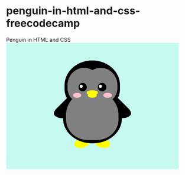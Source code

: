 # penguin-in-html-and-css-freecodecamp
Penguin in HTML and CSS
![](https://github.com/fantasy2943/penguin-in-html-and-css-freecodecamp/blob/master/penguin-image.png)

